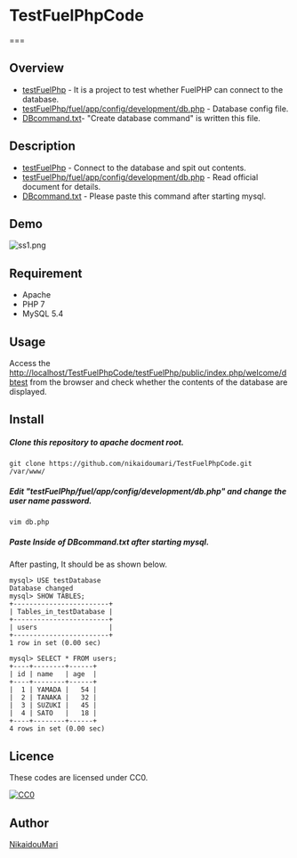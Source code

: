 # TestFuelPhpCode
===

## Overview
- [testFuelPhp](https://github.com/nikaidoumari/TestFuelPhpCode/blob/master/testFuelPhp) - It is a project to test whether FuelPHP can connect to the database.
- [testFuelPhp/fuel/app/config/development/db.php](https://github.com/nikaidoumari/TestFuelPhpCode/blob/master/testFuelPhp/fuel/app/config/development/db.php) - Database config file.
- [DBcommand.txt](https://github.com/nikaidoumari/TestFuelPhpCode/blob/master/DBcommand.txt)- "Create database command" is written this file.

## Description
- [testFuelPhp](https://github.com/nikaidoumari/TestFuelPhpCode/blob/master/testFuelPhp) - Connect to the database and spit out contents.
- [testFuelPhp/fuel/app/config/development/db.php](https://github.com/nikaidoumari/TestFuelPhpCode/blob/master/testFuelPhp/fuel/app/config/development/db.php) - Read official document for details.
- [DBcommand.txt](https://github.com/nikaidoumari/TestFuelPhpCode/blob/master/DBcommand.txt) - Please paste this command after starting mysql.

## Demo
![ss1.png](https://raw.github.com/wiki/nikaidoumari/TestFuelPhpCode/img/ss1.png)

## Requirement
- Apache
- PHP 7
- MySQL 5.4

## Usage
Access the [http://localhost/TestFuelPhpCode/testFuelPhp/public/index.php/welcome/dbtest](http://localhost/TestFuelPhpCode/testFuelPhp/public/index.php/welcome/dbtest) from the browser and check whether the contents of the database are displayed.

## Install
##### Clone this repository to apache docment root.
`git clone https://github.com/nikaidoumari/TestFuelPhpCode.git /var/www/`
##### Edit "testFuelPhp/fuel/app/config/development/db.php" and change the user name password.
`vim db.php`
##### Paste Inside of DBcommand.txt after starting mysql.
After pasting, It should be as shown below.
```
mysql> USE testDatabase
Database changed
mysql> SHOW TABLES;
+------------------------+
| Tables_in_testDatabase |
+------------------------+
| users                  |
+------------------------+
1 row in set (0.00 sec)

mysql> SELECT * FROM users;
+----+--------+------+
| id | name   | age  |
+----+--------+------+
|  1 | YAMADA |   54 |
|  2 | TANAKA |   32 |
|  3 | SUZUKI |   45 |
|  4 | SATO   |   18 |
+----+--------+------+
4 rows in set (0.00 sec)
```

## Licence

These codes are licensed under CC0.

[![CC0](http://i.creativecommons.org/p/zero/1.0/88x31.png "CC0")](http://creativecommons.org/publicdomain/zero/1.0/deed.ja)

## Author

[NikaidouMari](https://github.com/nikaidoumari)
